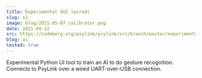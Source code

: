 ```yaml
---
title: Experimental GUI (wired)
slug: s1
image: blog/2021-05-07_calibrator.png
date: 2021-04-12
src: https://codeberg.org/psylink/psylink/src/branch/master/experimental/3_neural_network/calibrator
blog: ai
tested: true
---
```


Experimental Python UI tool to train an AI to do gesture recognition. Connects to PsyLink over a wired UART-over-USB connection.
